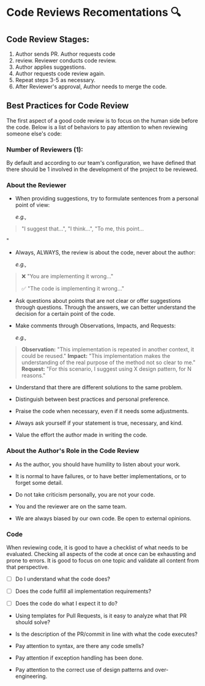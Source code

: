 # Code Reviews Recomentations 🔍️
## Code Review Stages:
 1. Author sends PR. Author requests code
 2. review. Reviewer conducts code review.
 3. Author applies suggestions. 
 4. Author requests code review again. 
 5. Repeat steps 3-5 as necessary. 
 6. After Reviewer's approval, Author needs to merge the code.

## Best Practices for Code Review

The first aspect of a good code review is to focus on the human side before the code. Below is a list of behaviors to pay attention to when reviewing someone else's code:

### Number of Reviewers (1):

By default and according to our team's configuration, we have defined that there should be 1 involved in the development of the project to be reviewed.

### About the Reviewer

-   When providing suggestions, try to formulate sentences from a personal point of view:
    
    _e.g.,_ 

> "I suggest that...", "I think...", "To me, this point...

"
    
-   Always, ALWAYS, the review is about the code, never about the author:
    
    _e.g.,_ 

> ❌ "You are implementing it wrong..."
> 
> 
> 
> ✅ "The code is implementing it wrong..."

    
-   Ask questions about points that are not clear or offer suggestions through questions. Through the answers, we can better understand the decision for a certain point of the code.
    
-   Make comments through Observations, Impacts, and Requests:
    
    _e.g.,_ 

> **Observation:** "This implementation is repeated in another context, it could be reused."
>     **Impact:** "This implementation makes the understanding of the real purpose of the method not so clear to me."
   **Request:** "For this scenario, I suggest using X design pattern, for N reasons."

    
-   Understand that there are different solutions to the same problem.
    
-   Distinguish between best practices and personal preference.
    
-   Praise the code when necessary, even if it needs some adjustments.
    
-   Always ask yourself if your statement is true, necessary, and kind.
    
-   Value the effort the author made in writing the code.
    

### About the Author's Role in the Code Review

-   As the author, you should have humility to listen about your work.
    
-   It is normal to have failures, or to have better implementations, or to forget some detail.
    
-   Do not take criticism personally, you are not your code.
    
-   You and the reviewer are on the same team.
    
-   We are always biased by our own code. Be open to external opinions.
    

### Code

When reviewing code, it is good to have a checklist of what needs to be evaluated. Checking all aspects of the code at once can be exhausting and prone to errors. It is good to focus on one topic and validate all content from that perspective.

-  [ ] Do I understand what the code does?
    
-   [ ] Does the code fulfill all implementation requirements?
    
-  [ ] Does the code do what I expect it to do?
    
-   Using templates for Pull Requests, is it easy to analyze what that PR should solve?
    
-   Is the description of the PR/commit in line with what the code executes?
    
-   Pay attention to syntax, are there any code smells?
    
-   Pay attention if exception handling has been done.
    
-   Pay attention to the correct use of design patterns and over-engineering.
